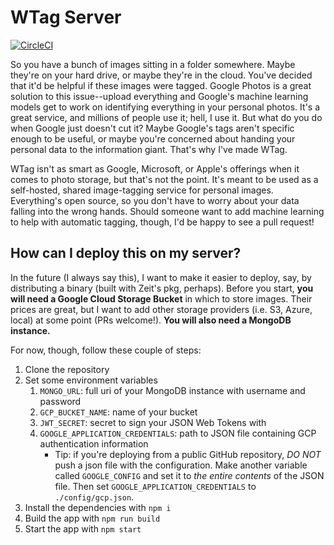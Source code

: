 # WTag Server
[![CircleCI](https://circleci.com/gh/Supermegadex/wtag.svg?style=svg)](https://circleci.com/gh/Supermegadex/wtag)

So you have a bunch of images sitting in a folder somewhere. Maybe they're on your hard drive, or maybe they're in the cloud. You've decided that it'd be helpful if these images were tagged. Google Photos is a great solution to this issue--upload everything and Google's machine learning models get to work on identifying everything in your personal photos. It's a great service, and millions of people use it; hell, I use it. But what do you do when Google just doesn't cut it? Maybe Google's tags aren't specific enough to be useful, or maybe you're concerned about handing your personal data to the information giant. That's why I've made WTag.

WTag isn't as smart as Google, Microsoft, or Apple's offerings when it comes to photo storage, but that's not the point. It's meant to be used as a self-hosted, shared image-tagging service for personal images. Everything's open source, so you don't have to worry about your data falling into the wrong hands. Should someone want to add machine learning to help with automatic tagging, though, I'd be happy to see a pull request!

## How can I deploy this on my server?
In the future (I always say this), I want to make it easier to deploy, say, by distributing a binary (built with Zeit's pkg, perhaps). Before you start, **you will need a Google Cloud Storage Bucket** in which to store images. Their prices are great, but I want to add other storage providers (i.e. S3, Azure, local) at some point (PRs welcome!). **You will also need a MongoDB instance.**

For now, though, follow these couple of steps:
1. Clone the repository
3. Set some environment variables
   1. `MONGO_URL`: full uri of your MongoDB instance with username and password
   2. `GCP_BUCKET_NAME`: name of your bucket
   3. `JWT_SECRET`: secret to sign your JSON Web Tokens with
   4. `GOOGLE_APPLICATION_CREDENTIALS`: path to JSON file containing GCP authentication information
      * Tip: if you're deploying from a public GitHub repository, *DO NOT* push a json file with the configuration. Make another variable called `GOOGLE_CONFIG` and set it to *the entire contents* of the JSON file. Then set `GOOGLE_APPLICATION_CREDENTIALS` to `./config/gcp.json`.
4. Install the dependencies with `npm i`
5. Build the app with `npm run build`
6. Start the app with `npm start`
